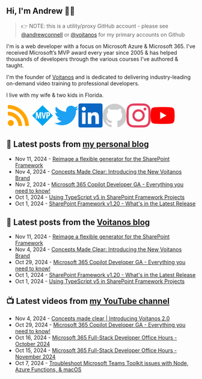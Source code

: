 ## Hi, I'm Andrew 👋🏼

> 👉 NOTE: this is a utility/proxy GitHub account - please see [@andrewconnell](/andrewconnell) or [@voitanos](/voitanos) for my primary accounts on Github

I'm is a web developer with a focus on Microsoft Azure & Microsoft 365. I've received Microsoft’s MVP award every year since 2005 & has helped thousands of developers through the various courses I've authored & taught.

I'm the founder of [Voitanos](https://www.voitanos.io) and is dedicated to delivering industry-leading on-demand video training to professional developers.

I live with my wife & two kids in Florida.

[![](./images/rss.svg)](https://www.andrewconnell.com)[![](./images/mvp.svg)](https://mvp.microsoft.com/en-us/PublicProfile/21083?fullName=Andrew%20Connell)[![](./images/twitter.svg)](https://www.twitter.com/andrewconnell)[![](./images/linkedin.svg)](https://www.linkedin.com/in/andrewconnell)[![](./images/github.svg)](https://www.github.com/andrewconnell)[![](./images/instagram.svg)](https://www.instagram.com/andrewconnell1)[![](./images/youtube.svg)](https://www.youtube.com/voitanosio)

## 📘 Latest posts from [my personal blog](https://www.andrewconnell.com)
<!-- MYBLOG-POST-LIST:START -->
- Nov 11, 2024 - [Reimage a flexible generator for the SharePoint Framework](https://www.voitanos.io/blog/sharepoint-framework-reimagine-flexible-generator/?utm_medium=rss&utm_source=andrewconnell.com)
- Nov 4, 2024 - [Concepts Made Clear: Introducing the New Voitanos Brand](https://www.voitanos.io/blog/concepts-made-clear-introducing-the-new-voitanos-brand/?utm_medium=rss&utm_source=andrewconnell.com)
- Nov 2, 2024 - [Microsoft 365 Copilot Developer GA - Everything you need to know!](https://www.andrewconnell.com/blog/microsoft-365-copilot-generally-available-october-2024/?utm_medium=rss&utm_source=andrewconnell.com)
- Oct 1, 2024 - [Using TypeScript v5 in SharePoint Framework Projects](https://www.voitanos.io/blog/sharepoint-framework-typescript-v5/?utm_medium=rss&utm_source=andrewconnell.com)
- Oct 1, 2024 - [SharePoint Framework v1.20 - What&#39;s in the Latest Release](https://www.voitanos.io/blog/sharepoint-framework-v1-20-whats-in-latest-update-of-spfx/?utm_medium=rss&utm_source=andrewconnell.com)<!-- MYBLOG-POST-LIST:END -->

## 📙 Latest posts from the [Voitanos blog](https://www.voitanos.io/blog)
<!-- VOITANOSBLOG-POST-LIST:START -->
- Nov 11, 2024 - [Reimage a flexible generator for the SharePoint Framework](https://www.voitanos.io/blog/sharepoint-framework-reimagine-flexible-generator/?utm_medium=rss&utm_source=voitanos.io)
- Nov 4, 2024 - [Concepts Made Clear: Introducing the New Voitanos Brand](https://www.voitanos.io/blog/concepts-made-clear-introducing-the-new-voitanos-brand/?utm_medium=rss&utm_source=voitanos.io)
- Oct 29, 2024 - [Microsoft 365 Copilot Developer GA - Everything you need to know!](https://www.voitanos.io/blog/microsoft-365-copilot-generally-available-october-2024/?utm_medium=rss&utm_source=voitanos.io)
- Oct 1, 2024 - [SharePoint Framework v1.20 - What&#39;s in the Latest Release](https://www.voitanos.io/blog/sharepoint-framework-v1-20-whats-in-latest-update-of-spfx/?utm_medium=rss&utm_source=voitanos.io)
- Oct 1, 2024 - [Using TypeScript v5 in SharePoint Framework Projects](https://www.voitanos.io/blog/sharepoint-framework-typescript-v5/?utm_medium=rss&utm_source=voitanos.io)<!-- VOITANOSBLOG-POST-LIST:END -->

## 📺 Latest videos from [my YouTube channel](https://www.youtube.com/voitanosio)
<!-- VOITANOSYOUTUBE-POST-LIST:START -->
- Nov 4, 2024 - [Concepts made clear | Introducing Voitanos 2.0](https://www.youtube.com/watch?v=9hi0R4XDGzs)
- Oct 29, 2024 - [Microsoft 365 Copilot Developer GA - Everything you need to know!](https://www.youtube.com/watch?v=IKG-UEdmP7M)
- Oct 16, 2024 - [Microsoft 365 Full-Stack Developer Office Hours - October 2024](https://www.youtube.com/watch?v=VUEDgJ1VcPk)
- Oct 15, 2024 - [Microsoft 365 Full-Stack Developer Office Hours - November 2024](https://www.youtube.com/watch?v=aSPEOMH7ntc)
- Oct 7, 2024 - [Troubleshoot Microsoft Teams Toolkit issues with Node, Azure Functions, &amp; macOS](https://www.youtube.com/watch?v=rhOTfmPRS70)<!-- VOITANOSYOUTUBE-POST-LIST:END -->
